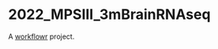 # 2022_MPSIII_3mBrainRNAseq

A [workflowr][] project.

[workflowr]: https://github.com/jdblischak/workflowr
